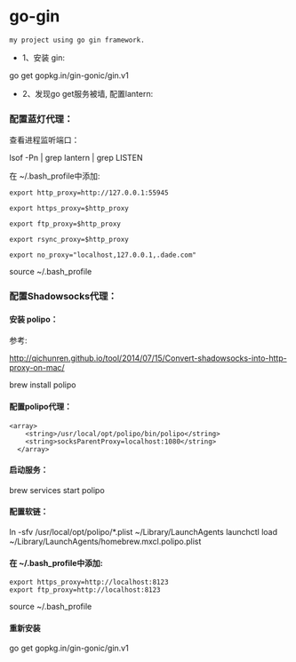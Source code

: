 # go-gin
  
    my project using go gin framework.

- 1、安装 gin:

go get gopkg.in/gin-gonic/gin.v1

- 2、发现go get服务被墙, 配置lantern:



### 配置蓝灯代理：

查看进程监听端口：

lsof -Pn | grep lantern | grep LISTEN

在 ~/.bash_profile中添加:

    export http_proxy=http://127.0.0.1:55945

    export https_proxy=$http_proxy

    export ftp_proxy=$http_proxy

    export rsync_proxy=$http_proxy

    export no_proxy="localhost,127.0.0.1,.dade.com"

source ~/.bash_profile

### 配置Shadowsocks代理：

#### 安装 polipo：

参考:

http://qichunren.github.io/tool/2014/07/15/Convert-shadowsocks-into-http-proxy-on-mac/

brew install polipo

#### 配置polipo代理：

    <array>
        <string>/usr/local/opt/polipo/bin/polipo</string>
        <string>socksParentProxy=localhost:1080</string>
      </array>

#### 启动服务：

brew services start polipo

#### 配置软链：
ln -sfv /usr/local/opt/polipo/*.plist ~/Library/LaunchAgents launchctl load ~/Library/LaunchAgents/homebrew.mxcl.polipo.plist

#### 在 ~/.bash_profile中添加:

    export https_proxy=http://localhost:8123
    export ftp_proxy=http://localhost:8123

source ~/.bash_profile


#### 重新安装

go get gopkg.in/gin-gonic/gin.v1




